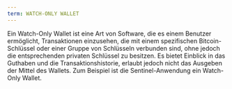```yaml
---
term: WATCH-ONLY WALLET
---
```


Ein Watch-Only Wallet ist eine Art von Software, die es einem Benutzer ermöglicht, Transaktionen einzusehen, die mit einem spezifischen Bitcoin-Schlüssel oder einer Gruppe von Schlüsseln verbunden sind, ohne jedoch die entsprechenden privaten Schlüssel zu besitzen. Es bietet Einblick in das Guthaben und die Transaktionshistorie, erlaubt jedoch nicht das Ausgeben der Mittel des Wallets. Zum Beispiel ist die Sentinel-Anwendung ein Watch-Only Wallet.